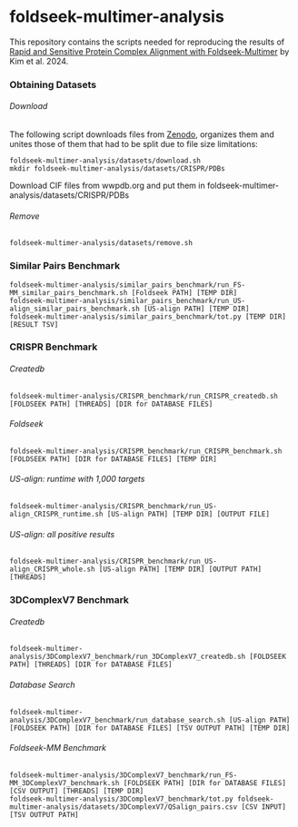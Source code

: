 # foldseek-multimer-analysis
This repository contains the scripts needed for reproducing the results of [Rapid and Sensitive Protein Complex Alignment with Foldseek-Multimer](https://www.biorxiv.org/content/10.1101/2024.04.14.589414v1) by Kim et al. 2024.
### Obtaining Datasets
###### Download
The following script downloads files from [Zenodo](https://zenodo.org/records/11208705), organizes them and unites those of them that had to be split due to file size limitations:

    foldseek-multimer-analysis/datasets/download.sh
    mkdir foldseek-multimer-analysis/datasets/CRISPR/PDBs
Download CIF files from wwpdb.org and put them in foldseek-multimer-analysis/datasets/CRISPR/PDBs
###### Remove
    foldseek-multimer-analysis/datasets/remove.sh
### Similar Pairs Benchmark
    foldseek-multimer-analysis/similar_pairs_benchmark/run_FS-MM_similar_pairs_benchmark.sh [Foldseek PATH] [TEMP DIR]
    foldseek-multimer-analysis/similar_pairs_benchmark/run_US-align_similar_pairs_benchmark.sh [US-align PATH] [TEMP DIR]
    foldseek-multimer-analysis/similar_pairs_benchmark/tot.py [TEMP DIR] [RESULT TSV]
### CRISPR Benchmark 
###### Createdb 
    foldseek-multimer-analysis/CRISPR_benchmark/run_CRISPR_createdb.sh [FOLDSEEK PATH] [THREADS] [DIR for DATABASE FILES]
###### Foldseek
    foldseek-multimer-analysis/CRISPR_benchmark/run_CRISPR_benchmark.sh [FOLDSEEK PATH] [DIR for DATABASE FILES] [TEMP DIR]
###### US-align: runtime with 1,000 targets
    foldseek-multimer-analysis/CRISPR_benchmark/run_US-align_CRISPR_runtime.sh [US-align PATH] [TEMP DIR] [OUTPUT FILE]
###### US-align: all positive results
    foldseek-multimer-analysis/CRISPR_benchmark/run_US-align_CRISPR_whole.sh [US-align PATH] [TEMP DIR] [OUTPUT PATH] [THREADS]
### 3DComplexV7 Benchmark
###### Createdb
    foldseek-multimer-analysis/3DComplexV7_benchmark/run_3DComplexV7_createdb.sh [FOLDSEEK PATH] [THREADS] [DIR for DATABASE FILES]
###### Database Search
    foldseek-multimer-analysis/3DComplexV7_benchmark/run_database_search.sh [US-align PATH] [FOLDSEEK PATH] [DIR for DATABASE FILES] [TSV OUTPUT PATH] [TEMP DIR]
###### Foldseek-MM Benchmark
    foldseek-multimer-analysis/3DComplexV7_benchmark/run_FS-MM_3DComplexV7_benchmark.sh [FOLDSEEK PATH] [DIR for DATABASE FILES] [CSV OUTPUT] [THREADS] [TEMP DIR]
    foldseek-multimer-analysis/3DComplexV7_benchmark/tot.py foldseek-multimer-analysis/datasets/3DComplexV7/QSalign_pairs.csv [CSV INPUT] [TSV OUTPUT PATH]


